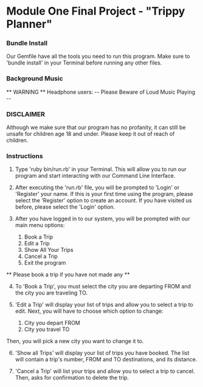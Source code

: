 Module One Final Project - "Trippy Planner"
===========================================

### Bundle Install ###

Our Gemfile have all the tools you need to run this program.
Make sure to 'bundle install' in your Terminal before running any other files. 

### Background Music ###

** WARNING **
Headphone users: 
-- Please Beware of Loud Music Playing --

### DISCLAIMER ###

Although we make sure that our program  has no profanity, it can still be unsafe for children age 18 and under. Please keep it out of reach of children. 

### Instructions ###

1. Type 'ruby bin/run.rb' in your Terminal. This will allow you to run our program and start interacting with our Command Line Interface. 

2. After executing the 'run.rb' file, you will be prompted to 'Login' or 'Register' your name. If this is your first time using the program, please select the 'Register' option to create an account. If you have visited us before, please select the 'Login' option. 

3. After you have logged in to our system, you will be prompted with our main menu options:

    1) Book a Trip
    2) Edit a Trip
    3) Show All Your Trips
    4) Cancel a Trip
    5) Exit the program

** Please book a trip if you have not made any **

4. To 'Book a Trip', you must select the city you are departing FROM and the city you are traveling TO.

5. 'Edit a Trip' will display your list of trips and allow you to select a trip to edit. Next, you will have to choose which option to change:

    1) City you depart FROM
    2) City you travel TO

Then, you will pick a new city you want to change it to.

6. 'Show all Trips' will display your list of trips you have booked. The list will contain a trip's number, FROM and TO destinations, and its distance.

7. 'Cancel a Trip' will list your trips and allow you to select a trip to cancel. Then, asks for confirmation to delete the trip. 